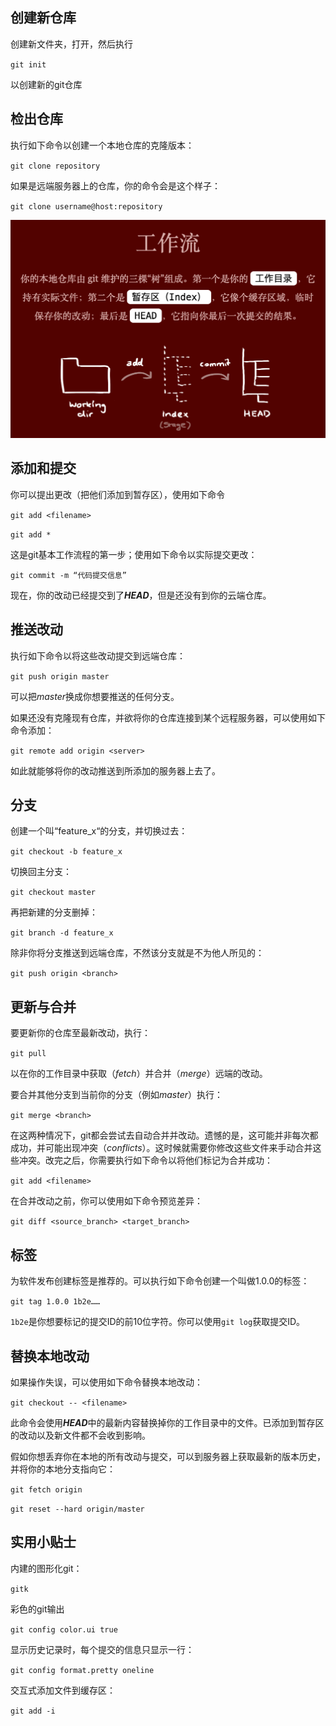 ## 创建新仓库

创建新文件夹，打开，然后执行

`git init`

以创建新的git仓库



## 检出仓库

执行如下命令以创建一个本地仓库的克隆版本：

`git clone repository`

如果是远端服务器上的仓库，你的命令会是这个样子：

`git clone username@host:repository`

<img src="images/image-20210124094437026.png" alt="image-20210124094437026" style="zoom:67%;" />



## 添加和提交

你可以提出更改（把他们添加到暂存区），使用如下命令

`git add <filename>`

`git add *`

这是git基本工作流程的第一步；使用如下命令以实际提交更改：

`git commit -m “代码提交信息”`

现在，你的改动已经提交到了***HEAD***，但是还没有到你的云端仓库。

## 推送改动

执行如下命令以将这些改动提交到远端仓库：

`git push origin master`

可以把*master*换成你想要推送的任何分支。

如果还没有克隆现有仓库，并欲将你的仓库连接到某个远程服务器，可以使用如下命令添加：

`git remote add origin <server>`

如此就能够将你的改动推送到所添加的服务器上去了。

## 分支

创建一个叫“feature_x“的分支，并切换过去：

`git checkout -b feature_x`

切换回主分支：

`git checkout master`

再把新建的分支删掉：

`git branch -d feature_x`

除非你将分支推送到远端仓库，不然该分支就是不为他人所见的：

`git push origin <branch>`

## 更新与合并

要更新你的仓库至最新改动，执行：

`git pull`

以在你的工作目录中获取（*fetch*）并合并（*merge*）远端的改动。

要合并其他分支到当前你的分支（例如*master*）执行：

`git merge <branch>`

在这两种情况下，git都会尝试去自动合并并改动。遗憾的是，这可能并非每次都成功，并可能出现冲突（*conflicts*）。这时候就需要你修改这些文件来手动合并这些冲突。改完之后，你需要执行如下命令以将他们标记为合并成功：

`git add <filename>`

在合并改动之前，你可以使用如下命令预览差异：

`git diff <source_branch> <target_branch>`

## 标签

为软件发布创建标签是推荐的。可以执行如下命令创建一个叫做1.0.0的标签：

`git tag 1.0.0 1b2e……`

`1b2e`是你想要标记的提交ID的前10位字符。你可以使用`git log`获取提交ID。

## 替换本地改动

如果操作失误，可以使用如下命令替换本地改动：

`git checkout -- <filename>`

此命令会使用***HEAD***中的最新内容替换掉你的工作目录中的文件。已添加到暂存区的改动以及新文件都不会收到影响。

假如你想丢弃你在本地的所有改动与提交，可以到服务器上获取最新的版本历史，并将你的本地分支指向它：

`git fetch origin`

`git reset --hard origin/master`

## 实用小贴士

内建的图形化git：

`gitk`

彩色的git输出

`git config color.ui true`

显示历史记录时，每个提交的信息只显示一行：

`git config format.pretty oneline`

交互式添加文件到缓存区：

`git add -i`



